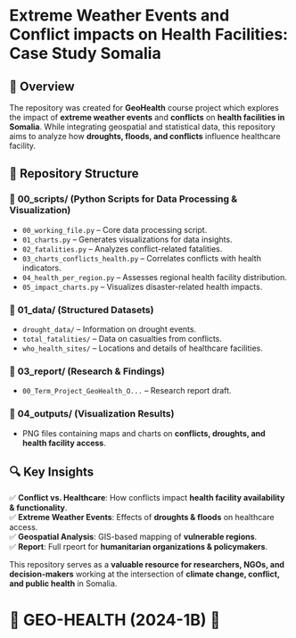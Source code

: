 # Extreme Weather Events and Conflict impacts on Health Facilities: Case Study Somalia


## 📌 Overview  
The repository was created for **GeoHealth** course project which explores the impact of **extreme weather events** and **conflicts** on **health facilities in Somalia**. While integrating geospatial and statistical data, this repository aims to analyze how **droughts, floods, and conflicts** influence healthcare facility.  

## 📂 Repository Structure  

### 🔹 **00_scripts/** (Python Scripts for Data Processing & Visualization)  
- `00_working_file.py` – Core data processing script.  
- `01_charts.py` – Generates visualizations for data insights.  
- `02_fatalities.py` – Analyzes conflict-related fatalities.  
- `03_charts_conflicts_health.py` – Correlates conflicts with health indicators.  
- `04_health_per_region.py` – Assesses regional health facility distribution.  
- `05_impact_charts.py` – Visualizes disaster-related health impacts.  

### 🔹 **01_data/** (Structured Datasets)  
- `drought_data/` – Information on drought events.  
- `total_fatalities/` – Data on casualties from conflicts.  
- `who_health_sites/` – Locations and details of healthcare facilities.  

### 🔹 **03_report/** (Research & Findings)  
- `00_Term_Project_GeoHealth_O...` – Research report draft.  

### 🔹 **04_outputs/** (Visualization Results)  
- PNG files containing maps and charts on **conflicts, droughts, and health facility access**.  

## 🔍 Key Insights  

✅ **Conflict vs. Healthcare**: How conflicts impact **health facility availability & functionality**.  
✅ **Extreme Weather Events**: Effects of **droughts & floods** on healthcare access.  
✅ **Geospatial Analysis**: GIS-based mapping of **vulnerable regions**.  
✅ **Report**: Full rpeort for **humanitarian organizations & policymakers**.  

This repository serves as a **valuable resource for researchers, NGOs, and decision-makers** working at the intersection of **climate change, conflict, and public health** in Somalia.  

# 📌 **GEO-HEALTH (2024-1B) 🚀** 
